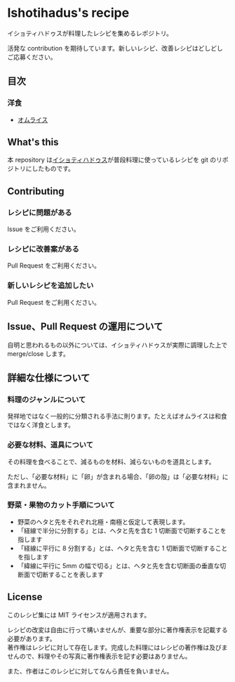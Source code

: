 # Ishotihadus's recipe

イショティハドゥスが料理したレシピを集めるレポジトリ。

活発な contribution を期待しています。新しいレシピ、改善レシピはどしどしご応募ください。

## 目次

### 洋食

- [オムライス](https://github.com/Ishotihadus/recipe/blob/main/%E6%B4%8B%E9%A3%9F/%E3%82%AA%E3%83%A0%E3%83%A9%E3%82%A4%E3%82%B9.md)

## What's this

本 repository は[イショティハドゥス](https://twitter.com/Ishotihadus)が普段料理に使っているレシピを git のリポジトリにしたものです。

## Contributing

### レシピに問題がある

Issue をご利用ください。

### レシピに改善案がある

Pull Request をご利用ください。

### 新しいレシピを追加したい

Pull Request をご利用ください。

## Issue、Pull Request の運用について

自明と思われるもの以外については、イショティハドゥスが実際に調理した上で merge/close します。

## 詳細な仕様について

### 料理のジャンルについて

発祥地ではなく一般的に分類される手法に則ります。たとえばオムライスは和食ではなく洋食とします。

### 必要な材料、道具について

その料理を食べることで、減るものを材料、減らないものを道具とします。

ただし、「必要な材料」に「卵」が含まれる場合、「卵の殻」は「必要な材料」に含まれません。

### 野菜・果物のカット手順について

- 野菜のヘタと先をそれぞれ北極・南極と仮定して表現します。
- 「経線で半分に分割する」とは、ヘタと先を含む 1 切断面で切断することを指します
- 「経線に平行に 8 分割する」とは、ヘタと先を含む 1 切断面で切断することを指します
- 「緯線に平行に 5mm の幅で切る」とは、ヘタと先を含む切断面の垂直な切断面で切断することを表します

## License

このレシピ集には MIT ライセンスが適用されます。

レシピの改変は自由に行って構いませんが、重要な部分に著作権表示を記載する必要があります。  
著作権はレシピに対して存在します。完成した料理にはレシピの著作権は及びませんので、料理やその写真に著作権表示を記す必要はありません。

また、作者はこのレシピに対してなんら責任を負いません。
